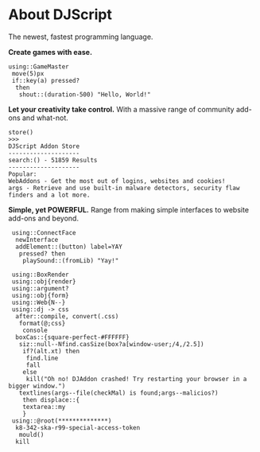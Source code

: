 # About DJScript
The newest, fastest programming language.

__Create games with ease.__
````
using::GameMaster 
 move(5)px
 if::key(a) pressed?
  then
   shout::(duration-500) "Hello, World!"
````
__Let your creativity take control.__
With a massive range of community add-ons and what-not.
````
store()
>>>
DJScript Addon Store
--------------------
search:() - 51859 Results
--------------------
Popular:
WebAddons - Get the most out of logins, websites and cookies!
args - Retrieve and use built-in malware detectors, security flaw finders and a lot more.
````
__Simple, yet POWERFUL.__ 
Range from making simple interfaces to website add-ons and beyond.
````
 using::ConnectFace
  newInterface
  addElement::(button) label=YAY
   pressed? then
    playSound::(fromLib) "Yay!"
````
````
 using::BoxRender
 using::obj{render}
 using::argument?
 using::obj{form}
 using::Web{N--}
 using::dj -> css
  after::compile, convert(.css)
   format(@;css}
    console
  boxCas::{square-perfect-#FFFFFF}
   siz::null--Nfind.casSize(box?a[window-user;/4,/2.5])
    if?(alt.xt) then
     find.line
     fall
    else
     kill("Oh no! DJAddon crashed! Try restarting your browser in a bigger window.")
   textlines(args--file(checkMal) is found;args--malicios?)
    then displace::{
    textarea::my
    }
 using::@root(**************)
  k8-342-ska-r99-special-access-token
   mould()
  kill
````
